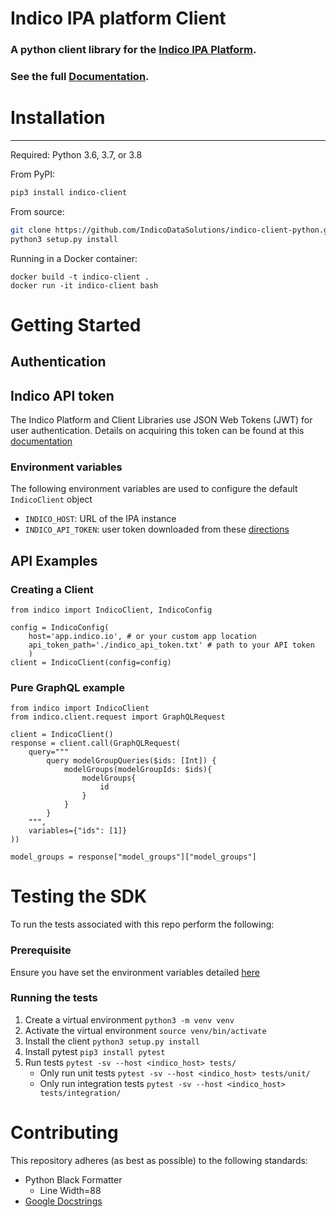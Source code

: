 # Indico IPA platform Client
### A python client library for the [Indico IPA Platform](https://app.indico.io/).
### See the full [Documentation](https://indicodatasolutions.github.io/indico-client-python/).

# Installation
--------------
Required: Python 3.6, 3.7, or 3.8

From PyPI:
```bash
pip3 install indico-client
```

From source:
```bash
git clone https://github.com/IndicoDataSolutions/indico-client-python.git
python3 setup.py install
```

Running in a Docker container:
```
docker build -t indico-client .
docker run -it indico-client bash
```

# Getting Started

## Authentication 

## Indico API token
The Indico Platform and Client Libraries use JSON Web Tokens (JWT) for user 
authentication. Details on acquiring this token can be found at this [documentation](https://docs.indicodata.ai/articles/#!common-questions-publication/how-do-i-get-started-developing-with-the-indico-api/q/API%2520token/qid/3328/qp/1)


### Environment variables
The following environment variables are used to configure the default `IndicoClient` object
* `INDICO_HOST`:  URL of the IPA instance
* `INDICO_API_TOKEN`: user token downloaded from these [directions](#indico-api-token)

## API Examples

### Creating a Client
```python3
from indico import IndicoClient, IndicoConfig

config = IndicoConfig(
    host='app.indico.io', # or your custom app location
    api_token_path='./indico_api_token.txt' # path to your API token
    )
client = IndicoClient(config=config)
```
### Pure GraphQL example
```
from indico import IndicoClient
from indico.client.request import GraphQLRequest

client = IndicoClient()
response = client.call(GraphQLRequest(
    query="""
        query modelGroupQueries($ids: [Int]) {
	        modelGroups(modelGroupIds: $ids){
                modelGroups{
                    id
                }
            }
        }
    """, 
    variables={"ids": [1]}
))

model_groups = response["model_groups"]["model_groups"]
```

# Testing the SDK

To run the tests associated with this repo perform the following:
### Prerequisite
Ensure you have set the environment variables detailed [here](#environment-variables)

### Running the tests
1. Create a virtual environment
`python3 -m venv venv`
2. Activate the virtual environment
`source venv/bin/activate`
3. Install the client
`python3 setup.py install`
4. Install pytest
`pip3 install pytest`
5. Run tests
`pytest -sv --host <indico_host> tests/`
    * Only run unit tests `pytest -sv --host <indico_host> tests/unit/`
    * Only run integration tests `pytest -sv --host <indico_host> tests/integration/`


# Contributing

This repository adheres (as best as possible) to the following standards:
 - Python Black Formatter
    - Line Width=88
 - [Google Docstrings](https://sphinxcontrib-napoleon.readthedocs.io/en/latest/example_google.html)
